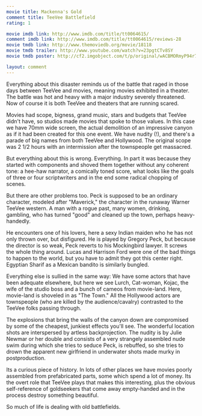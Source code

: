 ```yaml
---
movie title: Mackenna's Gold
comment title: TeeVee Battlefield
rating: 1

movie imdb link: http://www.imdb.com/title/tt0064615/
comment imdb link: http://www.imdb.com/title/tt0064615/reviews-28
movie tmdb link: http://www.themoviedb.org/movie/18118
movie tmdb trailer: http://www.youtube.com/watch?v=23pgtCTv8SY
movie tmdb poster: http://cf2.imgobject.com/t/p/original/wACBMORmyP94r7mRmZThIUBMdHM.jpg

layout: comment
---
```


Everything about this disaster reminds us of the battle that raged in those days between TeeVee and movies, meaning movies exhibited in a theater. The battle was hot and heavy with a major industry severely threatened. Now of course it is both TeeVee and theaters that are running scared.

Movies had scope, bigness, grand music, stars and budgets that TeeVee didn't have, so studios made movies that spoke to those values. In this case we have 70mm wide screen, the actual demolition of an impressive canyon as if it had been created for this one event. We have nudity (!), and there's a parade of big names from both TeeVee and Hollywood. The original scope was 2 1/2 hours with an intermission after the townspeople get massacred.

But everything about this is wrong. Everything. In part it was because they started with components and shoved them together without any coherent tone: a hee-haw narrator, a comically toned score, what looks like the goals of three or four scriptwriters and in the end some radical chopping of scenes.

But there are other problems too. Peck is supposed to be an ordinary character, modeled after "Maverick," the character in the runaway Warner TeeVee western. A man with a rogue past, many women, drinking, gambling, who has turned "good" and cleaned up the town, perhaps heavy-handedly.

He encounters one of his lovers, here a sexy Indian maiden who he has not only thrown over, but disfigured. He is played by Gregory Peck, but because the director is so weak, Peck reverts to his Mockingbird lawyer. It screws the whole thing around. Lucas and Harrison Ford were one of the bad things to happen to the world, but you have to admit they got this center right. Egyptian Sharif as a Mexican bandito is similarly bungled.

Everything else is sullied in the same way: We have some actors that have been adequate elsewhere, but here we see Lurch, Cat-woman, Kojac, the wife of the studio boss and a bunch of cameos from movie-land. Here, movie-land is shoveled in as "The Town." All the Hollywood actors are townspeople (who are killed by the audience/cavalry) contrasted to the TeeVee folks passing through.

The explosions that bring the walls of the canyon down are compromised by some of the cheapest, junkiest effects you'll see. The wonderful location shots are interspersed by artless backprojection. The nudity is by Julie Newmar or her double and consists of a very strangely assembled nude swim during which she tries to seduce Peck, is rebuffed, so she tries to drown the apparent new girlfriend in underwater shots made murky in postproduction.

Its a curious piece of history. In lots of other places we have movies poorly assembled from prefabricated parts, some which spend a lot of money. Its the overt role that TeeVee plays that makes this interesting, plus the obvious self-reference of goldseekers that come away empty-handed and in the process destroy something beautiful.

So much of life is dealing with old battlefields.